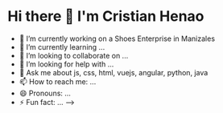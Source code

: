 ### 
<h1 style='tex_align:center'>Hi there 👋 I'm Cristian Henao</h1>

- 🔭 I’m currently working on a Shoes Enterprise in Manizales
- 🌱 I’m currently learning ...
- 👯 I’m looking to collaborate on ...
- 🤔 I’m looking for help with ...
- 💬 Ask me about js, css, html, vuejs, angular, python, java
- 📫 How to reach me: ...
- 😄 Pronouns: ...
- ⚡ Fun fact: ...
-->

<!--
**CristianHenaoIng/CristianHenaoIng** is a ✨ _special_ ✨ repository because its `README.md` (this file) appears on your GitHub profile.

Here are some ideas to get you started:

- 🔭 I’m currently working on ...
- 🌱 I’m currently learning ...
- 👯 I’m looking to collaborate on ...
- 🤔 I’m looking for help with ...
- 💬 Ask me about ...
- 📫 How to reach me: ...
- 😄 Pronouns: ...
- ⚡ Fun fact: ...
-->
